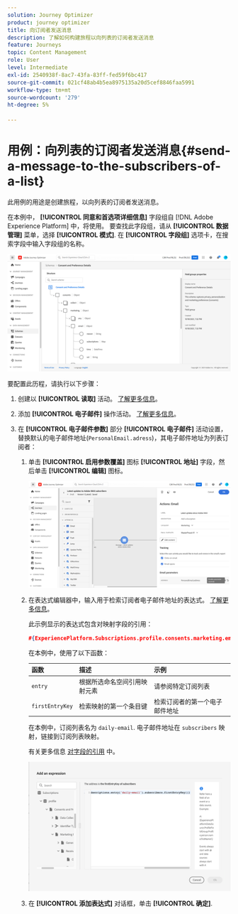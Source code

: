 ```yaml
---
solution: Journey Optimizer
product: journey optimizer
title: 向订阅者发送消息
description: 了解如何构建旅程以向列表的订阅者发送消息
feature: Journeys
topic: Content Management
role: User
level: Intermediate
exl-id: 2540938f-8ac7-43fa-83ff-fed59f6bc417
source-git-commit: 021cf48ab4b5ea8975135a20d5cef8846faa5991
workflow-type: tm+mt
source-wordcount: '279'
ht-degree: 5%

---
```


# 用例：向列表的订阅者发送消息{#send-a-message-to-the-subscribers-of-a-list}

此用例的用途是创建旅程，以向列表的订阅者发送消息。

在本例中， **[!UICONTROL 同意和首选项详细信息]** 字段组自 [!DNL Adobe Experience Platform] 中，将使用。 要查找此字段组，请从 **[!UICONTROL 数据管理]** 菜单，选择 **[!UICONTROL 模式]**. 在 **[!UICONTROL 字段组]** 选项卡，在搜索字段中输入字段组的名称。

![此字段组包含订阅元素](assets/consent-and-preference-details-field-group.png)

要配置此历程，请执行以下步骤：

1. 创建以 **[!UICONTROL 读取]** 活动。 [了解更多信息](journey-gs.md)。
1. 添加 **[!UICONTROL 电子邮件]** 操作活动。 [了解更多信息](journeys-message.md)。
1. 在 **[!UICONTROL 电子邮件参数]** 部分 **[!UICONTROL 电子邮件]** 活动设置，替换默认的电子邮件地址(`PersonalEmail.adress`)，其电子邮件地址为列表订阅者：

   1. 单击 **[!UICONTROL 启用参数覆盖]** 图标 **[!UICONTROL 地址]** 字段，然后单击 **[!UICONTROL 编辑]** 图标。

      ![](assets/message-to-subscribers-uc-1.png)

   1. 在表达式编辑器中，输入用于检索订阅者电子邮件地址的表达式。 [了解更多信息](expression/expressionadvanced.md)。

      此示例显示的表达式包含对映射字段的引用：

      ```json
      #{ExperiencePlatform.Subscriptions.profile.consents.marketing.email.subscriptions.entry('daily-email').subscribers.firstEntryKey()}
      ```

      在本例中，使用了以下函数：

      | 函数 | 描述 | 示例 |
      | --- | --- | --- |
      | `entry` | 根据所选命名空间引用映射元素 | 请参阅特定订阅列表 |
      | `firstEntryKey` | 检索映射的第一个条目键 | 检索订阅者的第一个电子邮件地址 |

      在本例中，订阅列表名为 `daily-email`. 电子邮件地址在 `subscribers` 映射，链接到订阅列表映射。

      有关更多信息 [对字段的引用](expression/field-references.md) 中。

      ![](assets/message-to-subscribers-uc-2.png)

   1. 在 **[!UICONTROL 添加表达式]** 对话框，单击 **[!UICONTROL 确定]**.
